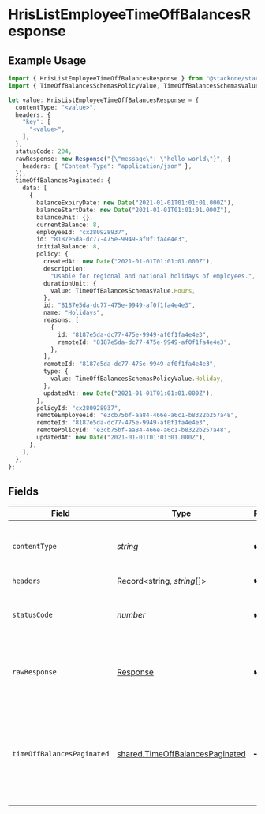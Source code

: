 # HrisListEmployeeTimeOffBalancesResponse

## Example Usage

```typescript
import { HrisListEmployeeTimeOffBalancesResponse } from "@stackone/stackone-client-ts/sdk/models/operations";
import { TimeOffBalancesSchemasPolicyValue, TimeOffBalancesSchemasValue } from "@stackone/stackone-client-ts/sdk/models/shared";

let value: HrisListEmployeeTimeOffBalancesResponse = {
  contentType: "<value>",
  headers: {
    "key": [
      "<value>",
    ],
  },
  statusCode: 204,
  rawResponse: new Response("{\"message\": \"hello world\"}", {
    headers: { "Content-Type": "application/json" },
  }),
  timeOffBalancesPaginated: {
    data: [
      {
        balanceExpiryDate: new Date("2021-01-01T01:01:01.000Z"),
        balanceStartDate: new Date("2021-01-01T01:01:01.000Z"),
        balanceUnit: {},
        currentBalance: 8,
        employeeId: "cx280928937",
        id: "8187e5da-dc77-475e-9949-af0f1fa4e4e3",
        initialBalance: 8,
        policy: {
          createdAt: new Date("2021-01-01T01:01:01.000Z"),
          description:
            "Usable for regional and national holidays of employees.",
          durationUnit: {
            value: TimeOffBalancesSchemasValue.Hours,
          },
          id: "8187e5da-dc77-475e-9949-af0f1fa4e4e3",
          name: "Holidays",
          reasons: [
            {
              id: "8187e5da-dc77-475e-9949-af0f1fa4e4e3",
              remoteId: "8187e5da-dc77-475e-9949-af0f1fa4e4e3",
            },
          ],
          remoteId: "8187e5da-dc77-475e-9949-af0f1fa4e4e3",
          type: {
            value: TimeOffBalancesSchemasPolicyValue.Holiday,
          },
          updatedAt: new Date("2021-01-01T01:01:01.000Z"),
        },
        policyId: "cx280928937",
        remoteEmployeeId: "e3cb75bf-aa84-466e-a6c1-b8322b257a48",
        remoteId: "8187e5da-dc77-475e-9949-af0f1fa4e4e3",
        remotePolicyId: "e3cb75bf-aa84-466e-a6c1-b8322b257a48",
        updatedAt: new Date("2021-01-01T01:01:01.000Z"),
      },
    ],
  },
};
```

## Fields

| Field                                                                                     | Type                                                                                      | Required                                                                                  | Description                                                                               |
| ----------------------------------------------------------------------------------------- | ----------------------------------------------------------------------------------------- | ----------------------------------------------------------------------------------------- | ----------------------------------------------------------------------------------------- |
| `contentType`                                                                             | *string*                                                                                  | :heavy_check_mark:                                                                        | HTTP response content type for this operation                                             |
| `headers`                                                                                 | Record<string, *string*[]>                                                                | :heavy_check_mark:                                                                        | N/A                                                                                       |
| `statusCode`                                                                              | *number*                                                                                  | :heavy_check_mark:                                                                        | HTTP response status code for this operation                                              |
| `rawResponse`                                                                             | [Response](https://developer.mozilla.org/en-US/docs/Web/API/Response)                     | :heavy_check_mark:                                                                        | Raw HTTP response; suitable for custom response parsing                                   |
| `timeOffBalancesPaginated`                                                                | [shared.TimeOffBalancesPaginated](../../../sdk/models/shared/timeoffbalancespaginated.md) | :heavy_minus_sign:                                                                        | The list of time off balances of the employee with the given identifier was retrieved.    |